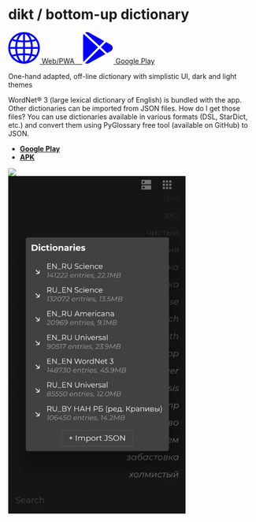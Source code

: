 # dikt / bottom-up dictionary
<p float="left">

  <a href="#" target="_blank">
     <img src="https://raw.githubusercontent.com/maxim-saplin/dikt/master/_misc/web.svg" width="64"/>
     Web/PWA
     &nbsp;&nbsp;
  </a>

  <a href="#" target="_blank">
     <img src="https://raw.githubusercontent.com/maxim-saplin/dikt/master/_misc/google-play.svg" width="64"/>
     Google Play
  </a>

</p>

One-hand adapted, off-line dictionary with simplistic UI, dark and light themes

WordNet® 3 (large lexical dictionary of English) is bundled with the app. Other dictionaries can be imported from JSON files. How do I get those files? You can use dictionaries available in various formats (DSL, StarDict, etc.) and convert them using PyGlossary free tool (available on GitHub) to JSON.

- **[Google Play](https://play.google.com/store/apps/details?id=com.saplin.dikt)**
- **[APK](https://github.com/maxim-saplin/dikt/releases/download/1.0.1/dikt.apk)**
 


<img align="left" src="https://raw.githubusercontent.com/maxim-saplin/dikt/master/_misc/1.gif" width="360"/>
<img align="left" src="https://raw.githubusercontent.com/maxim-saplin/dikt/master/_misc/2.gif" width="360"/>

